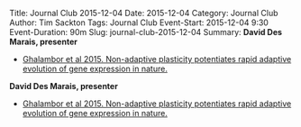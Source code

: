 Title: Journal Club 2015-12-04
Date: 2015-12-04
Category: Journal Club
Author: Tim Sackton
Tags: Journal Club
Event-Start: 2015-12-04 9:30
Event-Duration: 90m
Slug: journal-club-2015-12-04
Summary: <strong>David Des Marais, presenter</strong><ul><li><a href="/images/Ghalambor-et-al-N-2015.pdf">Ghalambor et al 2015. Non-adaptive plasticity potentiates rapid adaptive evolution of gene expression in nature.</a></li></ul>

<strong>David Des Marais, presenter</strong><ul><li><a href="/images/Ghalambor-et-al-N-2015.pdf">Ghalambor et al 2015. Non-adaptive plasticity potentiates rapid adaptive evolution of gene expression in nature.</a></li></ul>
